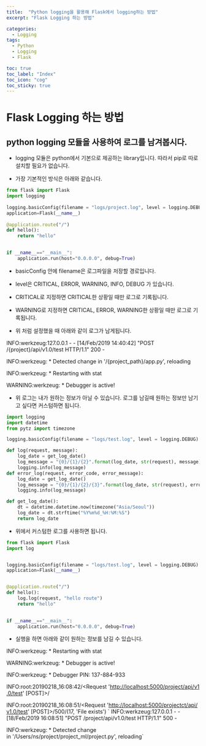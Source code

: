 ```yaml
---
title:  "Python logging을 활용해 Flask에서 logging하는 방법"
excerpt: "Flask Logging 하는 방법"

categories:
  - Logging
tags:
  - Python
  - Logging
  - Flask

toc: true
toc_label: "Index"
toc_icon: "cog"
toc_sticky: true
---
```



Flask Logging 하는 방법
===================

python logging 모듈을 사용하여 로그를 남겨봅시다.
----------------------------------

*   logging 모듈은 python에서 기본으로 제공하는 library입니다. 따라서 pip로 따로 설치할 필요가 없습니다.
    
*   가장 기본적인 방식은 아래와 같습니다.
    

```python
from flask import Flask
import logging
 
logging.basicConfig(filename = "logs/project.log", level = logging.DEBUG)
application=Flask(__name__)
 
@application.route("/")
def hello():
	return "hello"
  

if __name__=="__main__":
    application.run(host="0.0.0.0", debug=True) 


```

*   basicConfig 안에 filename은 로그파일을 저장할 경로입니다.
    
*   level은 CRITICAL, ERROR, WARNING, INFO, DEBUG 가 있습니다. 
    
*   CRITICAL로 지정하면 CRITICAL한 상황일 때만 로그로 기록됩니다.
    
*   WARNING로 지정하면 CRITICAL, ERROR, WARNING한 상황일 때만 로그로 기록됩니다.
    
*   위 처럼 설정했을 때 아래와 같이 로그가 남게됩니다.
    

INFO:werkzeug:127.0.0.1 - - \[14/Feb/2019 14:40:42\] "POST /{project}/api/v1.0/test HTTP/1.1" 200 -

INFO:werkzeug: \* Detected change in '/{project_path}/app.py', reloading

INFO:werkzeug: \* Restarting with stat

WARNING:werkzeug: \* Debugger is active!

  

*   위 로그는 내가 원하는 정보가 아닐 수 있습니다. 로그를 남길때 원하는 정보만 남기고 싶다면 커스텀하면 됩니다.
    

```python
import logging
import datetime
from pytz import timezone

logging.basicConfig(filename = "logs/test.log", level = logging.DEBUG)

def log(request, message):
    log_date = get_log_date()
    log_message = "{0}/{1}/{2}".format(log_date, str(request), message)
    logging.info(log_message)
def error_log(request, error_code, error_message):
    log_date = get_log_date()
    log_message = "{0}/{1}/{2}/{3}".format(log_date, str(request), error_code, error_message)
    logging.info(log_message)

def get_log_date():
    dt = datetime.datetime.now(timezone("Asia/Seoul"))
    log_date = dt.strftime("%Y%m%d_%H:%M:%S")
    return log_date


```

*   위에서 커스텀한 로그를 사용하면 됩니다.
    

```python
from flask import Flask
import log


logging.basicConfig(filename = "logs/test.log", level = logging.DEBUG)
application=Flask(__name__)


@application.route("/")
def hello():
	log.log(request, "hello route")
	return "hello"
  

if __name__=="__main__":
    application.run(host="0.0.0.0", debug=True) 
```

*   실행을 하면 아래와 같이 원하는 정보를 남길 수 있습니다.
    

INFO:werkzeug: \* Restarting with stat

WARNING:werkzeug: \* Debugger is active!

INFO:werkzeug: \* Debugger PIN: 137-884-933

INFO:root:20190218\_16:08:42/<Request '[http://localhost:5000/project/api/v1.0/test](http://localhost:5000/project/api/v1.0/test)' \[POST\]>/

INFO:root:20190218\_16:08:51/<Request '[http://localhost:5000/projectct/api/v1.0/test](http://localhost:5000/project/api/v1.0/test)' \[POST\]>/500/(17, 'File exists')
`
INFO:werkzeug:127.0.0.1 - - \[18/Feb/2019 16:08:51\] "POST /project/api/v1.0/test HTTP/1.1" 500 -

INFO:werkzeug: \* Detected change in '/Users/ns/project/project\_ml/project.py', reloading`
